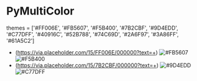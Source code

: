 # PyMultiColor
themes = ['#FF006E', '#FB5607', '#F5B400', '#7B2CBF', '#9D4EDD', '#C77DFF',
          '#40916C', '#52B788', '#74C69D', '#2A6F97', '#3A86FF', '#61A5C2']
          
- (https://via.placeholder.com/15/FF006E/000000?text=+) ![#FB5607](https://via.placeholder.com/15/FB5607/000000?text=+) ![#F5B400](https://via.placeholder.com/15/F5B400/000000?text=+)
- (https://via.placeholder.com/15/7B2CBF/000000?text=+) ![#9D4EDD](https://via.placeholder.com/15/9D4EDD/000000?text=+) ![#C77DFF](https://via.placeholder.com/15/C77DFF/000000?text=+)
